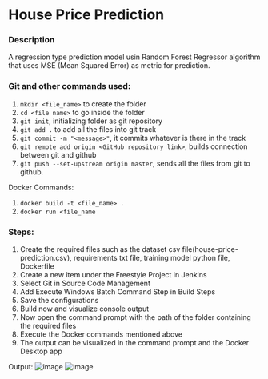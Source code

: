 # House Price Prediction

### Description
A regression type prediction model usin Random Forest Regressor algorithm that uses MSE (Mean Squared Error) as metric for prediction.

### Git and other commands used:
1. `mkdir <file_name>` to create the folder
2. `cd <file name>` to go inside the folder
3. `git init`, initializing folder as git repository
5. `git add .` to add all the files into git track
6. `git commit -m "<message>"`, it commits whatever is there in the track
7. `git remote add origin <GitHub repository link>`, builds connection between git and github
8. `git push --set-upstream origin master`, sends all the files from git to github.

Docker Commands:
1. `docker build -t <file_name> .`
2. `docker run <file_name`

### Steps:
1. Create the required files such as the dataset csv file(house-price-prediction.csv), requirements txt file, training model python file, Dockerfile
2. Create a new item under the Freestyle Project in Jenkins
3. Select Git in Source Code Management
4. Add Execute Windows Batch Command Step in Build Steps
5. Save the configurations
6. Build now and visualize console output
7. Now open the command prompt with the path of the folder containing the required files
8. Execute the Docker commands mentioned above
9. The output can be visualized in the command prompt and the Docker Desktop app

Output:
![image](https://github.com/user-attachments/assets/53e32c46-2010-4392-8238-733d7f1f606a)
![image](https://github.com/user-attachments/assets/bddcc797-8759-496e-bae0-e5f154307325)


